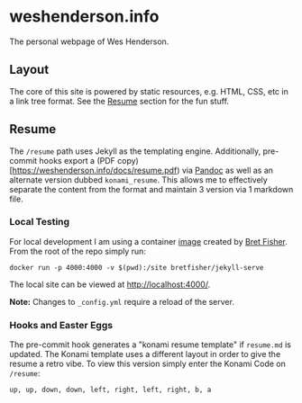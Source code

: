 # weshenderson.info
The personal webpage of Wes Henderson.

## Layout
The core of this site is powered by static resources, e.g. HTML, CSS, etc in a link tree format. See the [Resume](#Resume) section for the fun stuff.

## Resume
The `/resume` path uses Jekyll as the templating engine. Additionally, pre-commit hooks export a (PDF copy)[https://weshenderson.info/docs/resume.pdf) via [Pandoc](https://pandoc.org) as well as an alternate version dubbed `konami_resume`. This allows me to effectively separate the content from the format and maintain 3 version via 1 markdown file.

### Local Testing
For local development I am using a container [image](https://hub.docker.com/r/bretfisher/jekyll-serve) created by [Bret Fisher](https://github.com/BretFisher). From the root of the repo simply run:

```
docker run -p 4000:4000 -v $(pwd):/site bretfisher/jekyll-serve
```

The local site can be viewed at [http://localhost:4000/](http://localhost:4000/).

**Note:** Changes to `_config.yml` require a reload of the server.

### Hooks and Easter Eggs

The pre-commit hook generates a "konami resume template" if `resume.md` is updated. The Konami template uses a different layout in order to give the resume a retro vibe. To view this version simply enter the Konami Code on `/resume`:

```
up, up, down, down, left, right, left, right, b, a
```
